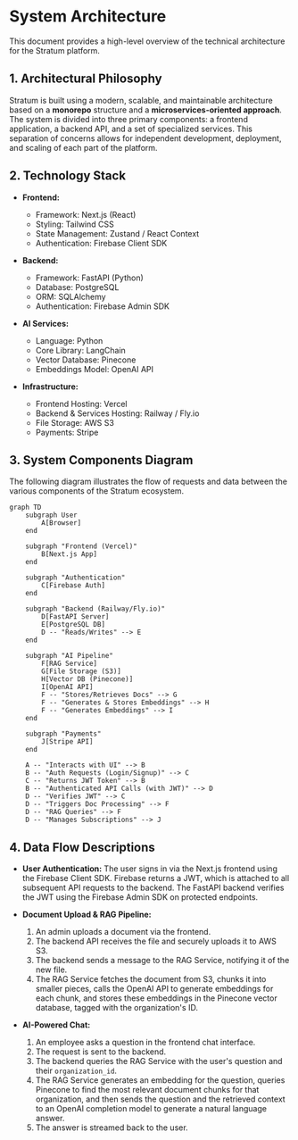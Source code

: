 # System Architecture

This document provides a high-level overview of the technical architecture for the Stratum platform.

## 1. Architectural Philosophy

Stratum is built using a modern, scalable, and maintainable architecture based on a **monorepo** structure and a **microservices-oriented approach**. The system is divided into three primary components: a frontend application, a backend API, and a set of specialized services. This separation of concerns allows for independent development, deployment, and scaling of each part of the platform.

## 2. Technology Stack

*   **Frontend:**
    *   Framework: Next.js (React)
    *   Styling: Tailwind CSS
    *   State Management: Zustand / React Context
    *   Authentication: Firebase Client SDK

*   **Backend:**
    *   Framework: FastAPI (Python)
    *   Database: PostgreSQL
    *   ORM: SQLAlchemy
    *   Authentication: Firebase Admin SDK

*   **AI Services:**
    *   Language: Python
    *   Core Library: LangChain
    *   Vector Database: Pinecone
    *   Embeddings Model: OpenAI API

*   **Infrastructure:**
    *   Frontend Hosting: Vercel
    *   Backend & Services Hosting: Railway / Fly.io
    *   File Storage: AWS S3
    *   Payments: Stripe

## 3. System Components Diagram

The following diagram illustrates the flow of requests and data between the various components of the Stratum ecosystem.

```mermaid
graph TD
    subgraph User
        A[Browser]
    end

    subgraph "Frontend (Vercel)"
        B[Next.js App]
    end

    subgraph "Authentication"
        C[Firebase Auth]
    end

    subgraph "Backend (Railway/Fly.io)"
        D[FastAPI Server]
        E[PostgreSQL DB]
        D -- "Reads/Writes" --> E
    end

    subgraph "AI Pipeline"
        F[RAG Service]
        G[File Storage (S3)]
        H[Vector DB (Pinecone)]
        I[OpenAI API]
        F -- "Stores/Retrieves Docs" --> G
        F -- "Generates & Stores Embeddings" --> H
        F -- "Generates Embeddings" --> I
    end

    subgraph "Payments"
        J[Stripe API]
    end

    A -- "Interacts with UI" --> B
    B -- "Auth Requests (Login/Signup)" --> C
    C -- "Returns JWT Token" --> B
    B -- "Authenticated API Calls (with JWT)" --> D
    D -- "Verifies JWT" --> C
    D -- "Triggers Doc Processing" --> F
    D -- "RAG Queries" --> F
    D -- "Manages Subscriptions" --> J
```

## 4. Data Flow Descriptions

*   **User Authentication:** The user signs in via the Next.js frontend using the Firebase Client SDK. Firebase returns a JWT, which is attached to all subsequent API requests to the backend. The FastAPI backend verifies the JWT using the Firebase Admin SDK on protected endpoints.

*   **Document Upload & RAG Pipeline:**
    1.  An admin uploads a document via the frontend.
    2.  The backend API receives the file and securely uploads it to AWS S3.
    3.  The backend sends a message to the RAG Service, notifying it of the new file.
    4.  The RAG Service fetches the document from S3, chunks it into smaller pieces, calls the OpenAI API to generate embeddings for each chunk, and stores these embeddings in the Pinecone vector database, tagged with the organization's ID.

*   **AI-Powered Chat:**
    1.  An employee asks a question in the frontend chat interface.
    2.  The request is sent to the backend.
    3.  The backend queries the RAG Service with the user's question and their `organization_id`.
    4.  The RAG Service generates an embedding for the question, queries Pinecone to find the most relevant document chunks for that organization, and then sends the question and the retrieved context to an OpenAI completion model to generate a natural language answer.
    5.  The answer is streamed back to the user.
